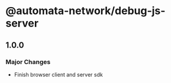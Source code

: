 # @automata-network/debug-js-server

## 1.0.0

### Major Changes

- Finish browser client and server sdk
